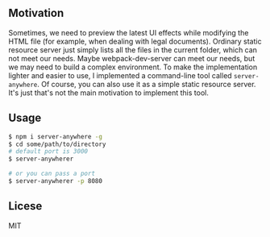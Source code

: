 ## Motivation 

Sometimes, we need to preview the latest UI effects while modifying the HTML file (for example, when dealing with legal documents). Ordinary static resource server just simply lists all the files in the current folder, which can not meet our needs. Maybe webpack-dev-server can meet our needs, but we may need to build a complex environment. To make the implementation lighter and easier to use, I implemented a command-line tool called `server-anywhere`. Of course, you can also use it as a simple static resource server. It's just that's not the main motivation to implement this tool.

## Usage

```sh
$ npm i server-anywhere -g
$ cd some/path/to/directory
# default port is 3000
$ server-anywherer 

# or you can pass a port
$ server-anywherer -p 8080
```

## Licese

MIT